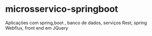 # microsservico-springboot
Aplicações com spring,boot , banco de dados, serviços Rest, spring Webflux, front end em JQuery 

